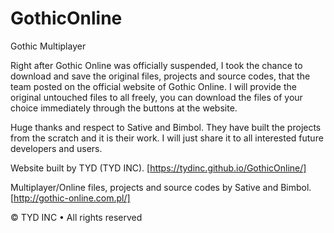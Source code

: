 # GothicOnline

Gothic Multiplayer

Right after Gothic Online was officially suspended, I took the chance to download and save the original files, projects and source codes, that the team posted on the official website of Gothic Online.
I will provide the original untouched files to all freely, you can download the files of your choice immediately through the buttons at the website.

Huge thanks and respect to Sative and Bimbol. They have built the projects from the scratch and it is their work. I will just share it to all interested future developers and users.





Website built by TYD (TYD INC). [https://tydinc.github.io/GothicOnline/]

Multiplayer/Online files, projects and source codes by Sative and Bimbol. [http://gothic-online.com.pl/]





© TYD INC • All rights reserved
